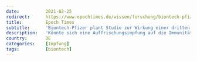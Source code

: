 ```yaml
---
date:          2021-02-25
redirect:      https://www.epochtimes.de/wissen/forschung/biontech-pfizer-studie-zur-wirkung-einer-dritten-dosis-a3457069.html
title:         Epoch Times
subtitle:      'Biontech-Pfizer plant Studie zur Wirkung einer dritten Corona-Impfdosis'
description:   'Könnte sich eine Auffrischungsimpfung auf die Immunität von Corona-Mutanten auswirken? Biontech und Pfizer planen eine neue Studie zur einer möglichen dritten Impfdosis.'
country:       DE
categories:    [Impfung]
tags:          [biontech]
---
```

